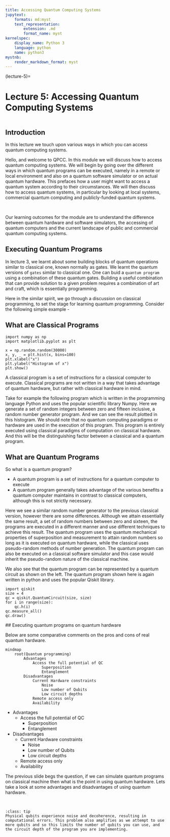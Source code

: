 ```yaml
---
title: Accessing Quantum Computing Systems
jupytext:
    formats: md:myst
    text_representation:
        extension: .md
        format_name: myst
kernelspec:
    display_name: Python 3
    language: python
    name: python3
mystnb:
    render_markdown_format: myst
---
```


(lecture-5)=
# Lecture 5: Accessing Quantum Computing Systems

```{warning} These lecture notes are a work in progress and are not a replacement for watching the lecture video, it's intended to be a supplementary reading after watching the lecture 
```


## Introduction
In this lecture we touch upon various ways in which you can access quantum computing systems.

Hello, and welcome to QPCC. In this module we will discuss how to access quantum computing systems. We will begin by going over the different ways in which quantum programs can be executed, namely in a remote or local environment and also on a quantum software simulator or on actual quantum hardware. This prefaces how a user might want to access a quantum system according to their circumstances. We will then discuss how to access quantum systems, in particular by looking at local systems, commercial quantum computing and publicly-funded quantum systems. ​

​

Our learning outcomes for the module are to understand the difference between quantum hardware and software simulators, the accessing of quantum computers and the current landscape of public and commercial quantum computing systems.​


## Executing Quantum Programs

In lecture 3, we learnt about some building blocks of quantum operations similar to classical one, known normally as gates. We learnt the quantum versions of `gates` similar to classical one. One can buid a `quantum program` using a combination of these quantum gates. Building a useful combination that can provide solution to a given problem requires a combination of art and craft, which is essentially programming.

Here in the similar spirit, we go through a discussion on classical programming, to set the stage for learning quantum programming. Consider the following simple example -

## What are Classical Programs

```{code-cell}
import numpy as np
import matplotlib.pyplot as plt

x = np.random.random(30000)
x, y, _ = plt.hist(x, bins=100)
plt.xlabel("x")
plt.ylabel("Histogram of x")
plt.show()
```

A classical program is a set of instructions for a classical computer to execute. ​Classical programs are not written in a way that takes advantage of quantum hardware, but rather with classical hardware in mind.​

Take for example the following program which is written in the programming language Python and uses the popular scientific library Numpy. Here we generate a set of random integers between zero and fifteen inclusive, a random number generator program. And we can see the result plotted in this histogram. We should note that no quantum computing paradigms or hardware are used in the execution of this program. This program is entirely executed using classical paradigms of computation on classical hardware. And this will be the distinguishing factor between a classical and a quantum program.​


## What are Quantum Programs

So what is a quantum program?​

- A quantum program is a set of instructions for a quantum computer to execute​
- A quantum program generally takes advantage of the various benefits a quantum computer maintains in contrast to classical computers, although this is not strictly necessary. ​

Here we see a similar random number generator to the previous classical version, however there are some differences. Although we attain essentially the same result, a set of random numbers between zero and sixteen, the programs are executed in a different manner and use different techniques to achieve this result. The quantum program uses  the quantum mechanical properties of superposition and measurement to attain random numbers so long as it is executed on quantum hardware, while the classical uses pseudo-random methods of number generation. The quantum program can also be executed on a classical software simulator and this case would inherit the pseudo-random nature of the classical machine. ​​

We also see that the quantum program can be represented by a quantum circuit as shown on the left. The quantum program shown here is again written in python and uses the popular Qiskit library.

```{code-cell}
import qiskit
size = 4
qc = qiskit.QuantumCircuit(size, size)
for i in range(size):
    qc.h(i)
qc.measure_all()
qc.draw()
```

## Executing quantum programs on quantum hardware

Below are some comparative comments on the pros and cons of real quantum hardware.

```{mermaid}
mindmap
    root(Quantum programming)
        Advantages
            Access the full potential of QC
                Superposition
                Entanglement
        Disadvantages
            Current Hardware constraints
                Noise
                Low number of Qubits
                Low circuit depths
            Remote access only
            Availability
```

- Advantages
    - Access the full potential of QC
        - Superposition
        - Entanglement
- Disadvantages
    - Current Hardware constraints
        - Noise
        - Low number of Qubits
        - Low circuit depths
    - Remote access only
    - Availability

The previous slide begs the question, if we can simulate quantum programs on classical machine then what is the point in using quantum hardware. Lets take a look at some advantages and disadvantages of using quantum hardware.​

​​
```{admonition} Noise
:class: tip
Physical qubits experience noise and decoherence, resulting in computational errors. This problem also amplifies as we attempt to use more qubits and so ​this limits the number of qubits you can use​, and the circuit depth of the program you are implementing​.
```

